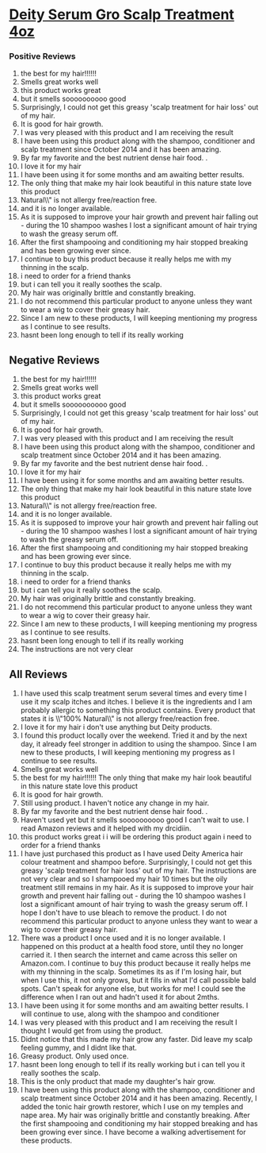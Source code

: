 # [Deity Serum Gro Scalp Treatment 4oz](https://products.checkmycream.com/products/Deity-Serum-Gro-Scalp-Treatment-4oz.html)

### Positive Reviews

<ol>
      <li>the best for my hair!!!!!!</li>
      <li>Smells great works well</li>
      <li>this product works great</li>
      <li>but it smells soooooooooo good</li>
      <li>Surprisingly, I could not get this greasy &#x27;scalp treatment for hair loss&#x27; out of my hair.</li>
      <li>It is good for hair growth.</li>
      <li>I was very pleased with this product and I am receiving the result</li>
      <li>I have been using this product along with the shampoo, conditioner and scalp treatment since October 2014 and it has been amazing.</li>
      <li>By far my favorite and the best nutrient dense hair food. .</li>
      <li>I love it for my hair</li>
      <li>I have been using it for some months and am awaiting better results.</li>
      <li>The only thing that make my hair look beautiful in this nature state love this product</li>
      <li>Natural\\&quot; is not allergy free/reaction free.</li>
      <li>and it is no longer available.</li>
      <li>As it is supposed to improve your hair growth and prevent hair falling out  - during the 10 shampoo washes I lost a significant amount of hair trying to wash the greasy serum off.</li>
      <li>After the first shampooing and conditioning my hair stopped breaking and has been growing ever since.</li>
      <li>I continue to buy this product because it really helps me with my thinning in the scalp.</li>
      <li>i need to order for a friend thanks</li>
      <li>but i can tell you it really soothes the scalp.</li>
      <li>My hair was originally brittle and constantly breaking.</li>
      <li>I do not recommend this particular product to anyone unless they want to wear a wig to cover their greasy hair.</li>
      <li>Since I am new to these products, I will keeping mentioning my progress as I continue to see results.</li>
      <li>hasnt been long enough to tell if its really working</li>
</ol>


<h2>Negative Reviews</h2>
<ol>
<li> the best for my hair!!!!!!</li>
<li> Smells great works well</li>
<li> this product works great</li>
<li> but it smells soooooooooo good</li>
<li> Surprisingly, I could not get this greasy &#x27;scalp treatment for hair loss&#x27; out of my hair.</li>
<li> It is good for hair growth.</li>
<li> I was very pleased with this product and I am receiving the result</li>
<li> I have been using this product along with the shampoo, conditioner and scalp treatment since October 2014 and it has been amazing.</li>
<li> By far my favorite and the best nutrient dense hair food. .</li>
<li> I love it for my hair</li>
<li> I have been using it for some months and am awaiting better results.</li>
<li> The only thing that make my hair look beautiful in this nature state love this product</li>
<li> Natural\\&quot; is not allergy free/reaction free.</li>
<li> and it is no longer available.</li>
<li> As it is supposed to improve your hair growth and prevent hair falling out  - during the 10 shampoo washes I lost a significant amount of hair trying to wash the greasy serum off.</li>
<li> After the first shampooing and conditioning my hair stopped breaking and has been growing ever since.</li>
<li> I continue to buy this product because it really helps me with my thinning in the scalp.</li>
<li> i need to order for a friend thanks</li>
<li> but i can tell you it really soothes the scalp.</li>
<li> My hair was originally brittle and constantly breaking.</li>
<li> I do not recommend this particular product to anyone unless they want to wear a wig to cover their greasy hair.</li>
<li> Since I am new to these products, I will keeping mentioning my progress as I continue to see results.</li>
<li> hasnt been long enough to tell if its really working</li>
<li> The instructions are not very clear</li>
</ol>

<h2>All Reviews</h2>

<ol>
    <li> I have used this scalp treatment serum several times and every time I use it my scalp itches and itches.  I believe it is the ingredients and I am probably allergic to something this product contains.  Every product that states it is \\&quot;100% Natural\\&quot; is not allergy free/reaction free.</li>
    <li> I love it for my hair i don&#x27;t use anything but Deity products.</li>
    <li> I found this product locally over the weekend.  Tried it and by the next day, it already feel stronger in addition to using the shampoo.  Since I am new to these products, I will keeping mentioning my progress as I continue to see results.</li>
    <li> Smells great works well</li>
    <li> the best for my hair!!!!!! The only thing that make my hair look beautiful in this nature state love this product</li>
    <li> It is good for hair growth.</li>
    <li> Still using product. I haven&#x27;t notice any change in my hair.</li>
    <li> By far my favorite and the best nutrient dense hair food. .</li>
    <li> Haven&#x27;t used yet but it smells soooooooooo good I can&#x27;t wait to use. I read Amazon reviews and it helped with my drcidiin.</li>
    <li> this product works great i i will be  ordering this product again i need to order for a friend thanks</li>
    <li> I have just purchased this product as I have used Deity America hair colour treatment and shampoo before. Surprisingly, I could not get this greasy &#x27;scalp treatment for hair loss&#x27; out of my hair. The instructions are not very clear and so I shampooed my hair 10 times but the oily treatment still remains in my hair.  As it is supposed to improve your hair growth and prevent hair falling out  - during the 10 shampoo washes I lost a significant amount of hair trying to wash the greasy serum off. I hope I don&#x27;t have to use bleach to remove the product. I do not recommend this particular product to anyone unless they want to wear a wig to cover their greasy hair.</li>
    <li> There was a product I once used and it is no longer available. I happened on this product at a health food store, until they no longer carried it. I then search the internet and came across this seller on Amazon.com. I continue to buy this product because it really helps me with my thinning in the scalp. Sometimes its as if I&#x27;m losing hair, but when I use this, it not only grows, but it fills in what I&#x27;d call possible bald spots. Can&#x27;t speak for anyone else, but works for me! I could see the difference when I ran out and hadn&#x27;t used it for about 2mths.</li>
    <li> I have been using it for some months and am awaiting better results. I will continue to use, along with the shampoo and conditioner</li>
    <li> I was very pleased with this product and I am receiving the result I thought I would get from using the product.</li>
    <li> Didnt notice that this made my hair grow any faster.  Did leave my scalp feeling gummy, and I didnt like that.</li>
    <li> Greasy product.  Only used once.</li>
    <li> hasnt been long enough to tell if its really working but i can tell you it really soothes the scalp.</li>
    <li> This is the only product that made  my daughter&#x27;s hair grow.</li>
    <li> I have been using this product along with the shampoo, conditioner and scalp treatment since October 2014 and it has been amazing. Recently, I added the tonic hair growth restorer, which I use on my temples and nape area. My hair was originally brittle and constantly breaking. After the first shampooing and conditioning my hair stopped breaking and has been growing ever since. I have become a walking advertisement for these products.</li>
</ol>




